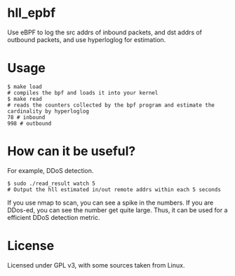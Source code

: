 hll_epbf
========================


Use eBPF to log the src addrs of inbound packets, and dst addrs of outbound packets, and use hyperloglog for estimation.

Usage
========================

```shell
$ make load
# compiles the bpf and loads it into your kernel
$ make read
# reads the counters collected by the bpf program and estimate the cardinality by hyperloglog
78 # inbound
998 # outbound
```

How can it be useful?
======================

For example, DDoS detection.

```
$ sudo ./read_result watch 5
# Output the hll estimated in/out remote addrs within each 5 seconds
```

If you use nmap to scan, you can see a spike in the numbers.
If you are DDos-ed, you can see the number get quite large.
Thus, it can be used for a efficient DDoS detection metric.

License
======================

Licensed under GPL v3, with some sources taken from Linux.
